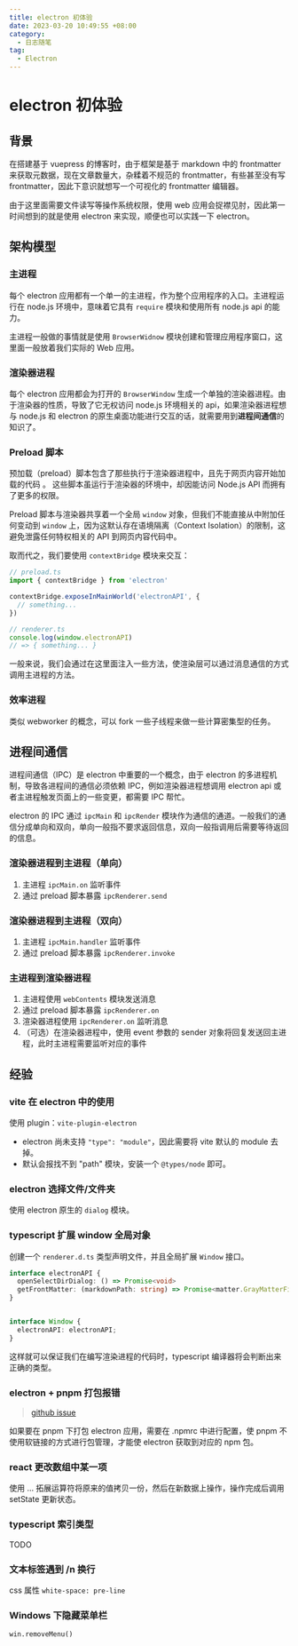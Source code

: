 ```yaml
---
title: electron 初体验
date: 2023-03-20 10:49:55 +08:00
category:
  - 日志随笔
tag:
  - Electron
---
```


# electron 初体验

## 背景

在搭建基于 vuepress 的博客时，由于框架是基于 markdown 中的 frontmatter 来获取元数据，现在文章数量大，杂糅着不规范的 frontmatter，有些甚至没有写 frontmatter，因此下意识就想写一个可视化的 frontmatter 编辑器。

由于这里面需要文件读写等操作系统权限，使用 web 应用会捉襟见肘，因此第一时间想到的就是使用 electron 来实现，顺便也可以实践一下 electron。

## 架构模型

### 主进程

每个 electron 应用都有一个单一的主进程，作为整个应用程序的入口。主进程运行在 node.js 环境中，意味着它具有 `require` 模块和使用所有 node.js api 的能力。

主进程一般做的事情就是使用 `BrowserWidnow` 模块创建和管理应用程序窗口，这里面一般放着我们实际的 Web 应用。

### 渲染器进程

每个 electron 应用都会为打开的 `BrowserWindow` 生成一个单独的渲染器进程。由于渲染器的性质，导致了它无权访问 node.js 环境相关的 api，如果渲染器进程想与 node.js 和 electron 的原生桌面功能进行交互的话，就需要用到**进程间通信**的知识了。

### Preload 脚本

预加载（preload）脚本包含了那些执行于渲染器进程中，且先于网页内容开始加载的代码 。 这些脚本虽运行于渲染器的环境中，却因能访问 Node.js API 而拥有了更多的权限。

Preload 脚本与渲染器共享着一个全局 `window` 对象，但我们不能直接从中附加任何变动到 `window` 上，因为这默认存在语境隔离（Context Isolation）的限制，这避免泄露任何特权相关的 API 到网页内容代码中。

取而代之，我们要使用 `contextBridge` 模块来交互：

```typescript
// preload.ts
import { contextBridge } from 'electron'

contextBridge.exposeInMainWorld('electronAPI', {
  // something...
})
```

```typescript
// renderer.ts
console.log(window.electronAPI)
// => { something... }
```

一般来说，我们会通过在这里面注入一些方法，使渲染层可以通过消息通信的方式调用主进程的方法。

### 效率进程

类似 webworker 的概念，可以 fork 一些子线程来做一些计算密集型的任务。

## 进程间通信

进程间通信（IPC）是 electron 中重要的一个概念，由于 electron 的多进程机制，导致各进程间的通信必须依赖 IPC，例如渲染器进程想调用 electron api 或者主进程触发页面上的一些变更，都需要 IPC 帮忙。

electron 的 IPC 通过 `ipcMain` 和 `ipcRender` 模块作为通信的通道。一般我们的通信分成单向和双向，单向一般指不要求返回信息，双向一般指调用后需要等待返回的信息。

### 渲染器进程到主进程（单向）

1. 主进程 `ipcMain.on` 监听事件
2. 通过 preload 脚本暴露 `ipcRenderer.send`

### 渲染器进程到主进程（双向）

1. 主进程 `ipcMain.handler` 监听事件
2. 通过 preload 脚本暴露 `ipcRenderer.invoke`

### 主进程到渲染器进程

1. 主进程使用 `webContents` 模块发送消息
2. 通过 preload 脚本暴露 `ipcRenderer.on` 
3. 渲染器进程使用 `ipcRenderer.on` 监听消息
4. （可选）在渲染器进程中，使用 event 参数的 sender 对象将回复发送回主进程，此时主进程需要监听对应的事件

## 经验

### vite 在 electron 中的使用

使用 plugin：`vite-plugin-electron`

- electron 尚未支持 `"type": "module"`，因此需要将 vite 默认的 module 去掉。
- 默认会报找不到 "path" 模块，安装一个 `@types/node` 即可。

### electron 选择文件/文件夹

使用 electron 原生的 `dialog` 模块。

### typescript 扩展 window 全局对象

创建一个 `renderer.d.ts` 类型声明文件，并且全局扩展 `Window` 接口。

```typescript
interface electronAPI {
  openSelectDirDialog: () => Promise<void>
  getFrontMatter: (markdownPath: string) => Promise<matter.GrayMatterFile<string>>
}


interface Window {
  electronAPI: electronAPI;
}
```

这样就可以保证我们在编写渲染进程的代码时，typescript 编译器将会判断出来正确的类型。

### electron + pnpm 打包报错

> [github issue](https://github.com/electron-userland/electron-builder/issues/6289#issuecomment-1042620422)

如果要在 pnpm 下打包 electron 应用，需要在 .npmrc 中进行配置，使 pnpm 不使用软链接的方式进行包管理，才能使 electron 获取到对应的 npm 包。

### react 更改数组中某一项

使用 ... 拓展运算符将原来的值拷贝一份，然后在新数据上操作，操作完成后调用 setState 更新状态。

### typescript 索引类型

TODO

### 文本标签遇到 /n 换行

css 属性 `white-space: pre-line`

### Windows 下隐藏菜单栏

`win.removeMenu()`